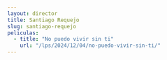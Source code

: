 ```yaml
---
layout: director
title: Santiago Requejo
slug: santiago-requejo
peliculas:
  - title: "No puedo vivir sin ti"
    url: "/lps/2024/12/04/no-puedo-vivir-sin-ti/"
---
```


